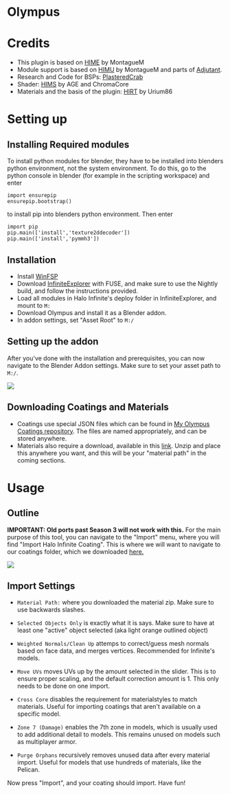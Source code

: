# Olympus

# Credits

- This plugin is based on [HIME](https://github.com/MontagueM/HaloInfiniteModelExtractor) by MontagueM
- Module support is based on [HIMU](https://github.com/MontagueM/HaloInfiniteModuleUnpacker) by MontagueM and parts of [Adjutant](https://github.com/Gravemind2401/Adjutant).  
- Research and Code for BSPs: [PlasteredCrab](https://github.com/PlasteredCrab)  
- Shader: [HIMS](https://github.com/AverageTrapEnthusiast/Halo-Infinite-Shader-Resources) by AGE and ChromaCore
- Materials and the basis of the plugin: [HIRT](https://github.com/urium1186/HIRT) by Urium86


# Setting up

## Installing Required modules
To install python modules for blender, they have to be installed into blenders python environment, not the system environment. To do this, go to the python console in blender (for example in the scripting workspace) and enter
```
import ensurepip
ensurepip.bootstrap()
```
to install pip into blenders python environment. Then enter
```
import pip
pip.main(['install','texture2ddecoder'])
pip.main(['install','pymmh3'])
```

## Installation
- Install [WinFSP](https://winfsp.dev/rel/)
- Download [InfiniteExplorer](https://github.com/Coreforge/infiniteExplorer#nightly) with FUSE, and make sure to use the Nightly build, and follow the instructions provided.
- Load all modules in Halo Infinite's deploy folder in InfiniteExplorer, and mount to `M:`
- Download Olympus and install it as a Blender addon.
- In addon settings, set "Asset Root" to `M:/`

## Setting up the addon
After you've done with the installation and prerequisites, you can now navigate to the Blender Addon settings. Make sure to set your asset path to `M:/`.

![](https://github.com/Surasia/Olympus/assets/74399067/9b547d32-2895-4f67-9ac4-36ab8b7cae3c)

## Downloading Coatings and Materials
- Coatings use special JSON files which can be found in [My Olympus Coatings repository](https://github.com/Surasia/OlympusCoatings). The files are named appropriately, and can be stored anywhere.
- Materials also require a download, available in this [link](https://mega.nz/file/8uBBWLjD#hR561kILaWgHCsENda5Dtvqis_pRPE9x63oUEiPSfeA). Unzip and place this anywhere you want, and this will be your "material path" in the coming sections.

# Usage

## Outline

**IMPORTANT: Old ports past Season 3 will not work with this.**
For the main purpose of this tool, you can navigate to the "Import" menu, where you will find "Import Halo Infinite Coating". This is where we will want to navigate to our coatings folder, which we downloaded [here.](https://github.com/Surasia/Olympus/edit/develop/README.md#downloading-coatings-and-materials)

![](https://github.com/Surasia/Olympus/assets/74399067/a2acfceb-6517-4982-ad9e-1925f4b8cca5)

## Import Settings
  
  - `Material Path:` where you downloaded the material zip. Make sure to use backwards slashes.

  - `Selected Objects Only` is exactly what it is says. Make sure to have at least one "active" object selected (aka light orange outlined object)
  
  - `Weighted Normals/Clean Up` attemps to correct/guess mesh normals based on face data, and merges vertices. Recommended for Infinite's models.
  
  - `Move UVs` moves UVs up by the amount selected in the slider. This is to ensure proper scaling, and the default correction amount is 1. This only needs to be done on one import.
 
  - `Cross Core` disables the requirement for materialstyles to match materials. Useful for importing coatings that aren't available on a specific model.
  
  - `Zone 7 (Damage)` enables the 7th zone in models, which is usually used to add additional detail to models. This remains unused on models such as multiplayer armor.

  - `Purge Orphans` recursively removes unused data after every material import. Useful for models that use hundreds of materials, like the Pelican.

Now press "Import", and your coating should import. Have fun!
